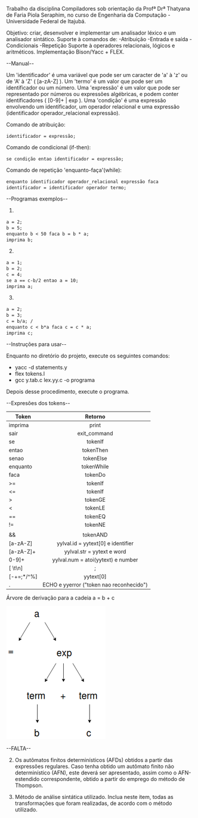 Trabalho da disciplina Compiladores sob orientação da Profª Drª Thatyana de Faria Piola Seraphim, no curso de Engenharia da Computação - Universidade Federal de Itajubá.

Objetivo: criar, desenvolver e implementar um analisador léxico e um analisador sintático.
Suporte à comandos de:
    -Atribuição
    -Entrada e saída
    -Condicionais
    -Repetição
Suporte à operadores relacionais, lógicos e aritméticos.
Implementação Bison/Yacc + FLEX.


--Manual--


Um 'identificador' é uma variável que pode ser um caracter de 'a' à 'z' ou de 'A' à 'Z' ( [a-zA-Z] ).
Um 'termo' é um valor que pode ser um identificador ou um número.
Uma 'expressão' é um valor que pode ser representado por números ou expressões algébricas, e podem conter identificadores ( [0-9]+ | exp ). 
Uma 'condição' é uma expressão envolvendo um identificador, um operador relacional e uma expressão (identificador operador_relacional expressão).

Comando de atribuição:

    identificador = expressão;

Comando de condicional (if-then):

    se condição entao identificador = expressão;
    
Comando de repetição 'enquanto-faça'(while):
    
    enquanto identificador operador_relacional expressão faca identificador = identificador operador termo;

    
--Programas exemplos--

1)

    a = 2; 
    b = 5; 
    enquanto b < 50 faca b = b * a; 
    imprima b;
    
2)

    a = 1; 
    b = 2; 
    c = 4; 
    se a == c-b/2 entao a = 10; 
    imprima a; 
    
3)

    a = 2; 
    b = 3; 
    c = b/a; /
    enquanto c < b*a faca c = c * a; 
    imprima c; 

    
--Instruções para usar--

Enquanto no diretório do projeto, execute os seguintes comandos:

- yacc -d statements.y
- flex tokens.l
- gcc y.tab.c lex.yy.c -o programa

Depois desse procedimento, execute o programa.

--Expresões dos tokens--


| Token        | Retorno           |
| ------------- |:-------------:|
| imprima      | print |
| sair      | exit_command      |
| se | tokenIf      |
| entao | tokenThen      |
| senao | tokenElse      |
| enquanto | tokenWhile      |
| faca | tokenDo      |
| >= | tokenIf      |
| <= | tokenIf      |
| > | tokenGE      |
| < | tokenLE      |
| == | tokenEQ      |
| != | tokenNE      |
| || | tokenOR      |
| && | tokenAND      |
| [a-zA-Z] | yylval.id = yytext[0] e identifier      |
| [a-zA-Z]+ | yylval.str = yytext e word      |
| 0-9]+  | yylval.num = atoi(yytext) e number     |
| [ \t\n]  | ;     |
| [-+=;*/^%]  | yytext[0]     |
| .  | ECHO e yyerror ("token nao reconhecido")     |


Árvore de derivação para a cadeia a = b + c

![arvore_derivacao](arvore_derivacao.png)

--FALTA--

2. Os autômatos finitos determinı́sticos (AFDs) obtidos a partir das expressões regulares. Caso tenha obtido
um autômato finito não determinı́stico (AFN), este deverá ser apresentado, assim como o AFN-estendido
correspondente, obtido a partir do emprego do método de Thompson.


4. Método de análise sintática utilizado. Inclua neste item, todas as transformações que foram realizadas,
de acordo com o método utilizado.
